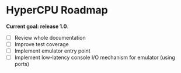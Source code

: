# HyperCPU Roadmap

**Current goal: release 1.0**.

- [ ] Review whole documentation
- [ ] Improve test coverage
- [ ] Implement emulator entry point
- [ ] Implement low-latency console I/O mechanism for emulator (using ports)